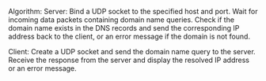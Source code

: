 Algorithm:
Server:
Bind a UDP socket to the specified host and port.
Wait for incoming data packets containing domain name queries.
Check if the domain name exists in the DNS records and send the corresponding IP address back to the client, or an error message if the domain is not found.

Client:
Create a UDP socket and send the domain name query to the server.
Receive the response from the server and display the resolved IP address or an error message.